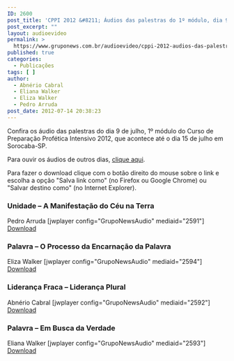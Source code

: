 ```yaml
---
ID: 2600
post_title: 'CPPI 2012 &#8211; Áudios das palestras do 1º módulo, dia 9 de julho'
post_excerpt: ""
layout: audioevideo
permalink: >
  https://www.gruponews.com.br/audioevideo/cppi-2012-audios-das-palestras-do-1o-modulo-dia-9-de-julho
published: true
categories:
  - Publicações
tags: [ ]
author:
  - Abnério Cabral
  - Eliana Walker
  - Eliza Walker
  - Pedro Arruda
post_date: 2012-07-14 20:38:23
---
```

Confira os áudio das palestras do dia 9 de julho, 1º módulo do Curso de Preparação Profética Intensivo 2012, que acontece até o dia 15 de julho em Sorocaba-SP.

Para ouvir os áudios de outros dias, <a href="http://www.gruponews.com.br/assuntos/publicacoes/audio/cppi2012">clique aqui</a>.

Para fazer o download clique com o botão direito do mouse sobre o link e escolha a opção "Salva link como" (no Firefox ou Google Chrome) ou "Salvar destino como" (no Internet Explorer).
<h3>Unidade – A Manifestação do Céu na Terra</h3>
Pedro Arruda
[jwplayer config="GrupoNewsAudio" mediaid="2591"]
<a href="http://www.gruponews.com.br/wp-content/uploads/2012/07/001Pedro-Arruda-segunda-dia-9.mp3">Download</a>
<h3>Palavra – O Processo da Encarnação da Palavra</h3>
Eliza Walker
[jwplayer config="GrupoNewsAudio" mediaid="2594"]
<a href="http://www.gruponews.com.br/wp-content/uploads/2012/07/002Eliza-Walker-segunda-dia-9.mp3">Download</a>
<h3>Liderança Fraca – Liderança Plural</h3>
Abnério Cabral
[jwplayer config="GrupoNewsAudio" mediaid="2592"]
<a href="http://www.gruponews.com.br/wp-content/uploads/2012/07/003Abnério-Cabral-segunda-dia-9.mp3">Download</a>
<h3>Palavra – Em Busca da Verdade</h3>
Eliana Walker
[jwplayer config="GrupoNewsAudio" mediaid="2593"]
<a href="http://www.gruponews.com.br/wp-content/uploads/2012/07/004Eliana-Walker-segunda-dia-9.mp3">Download</a>